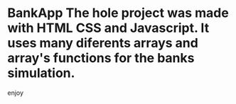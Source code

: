 # BankApp The hole project was made with HTML CSS and Javascript. It uses many diferents arrays and array's functions for the banks simulation. 
enjoy 
